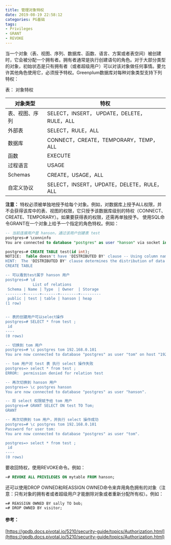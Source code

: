 ```yaml
---
title: 管理对象特权
date: 2019-08-19 22:58:12
categories: PG基础
tags: 
- Privileges
- GRANT
- REVOKE
---
```


当一个对象（表、视图、序列、数据库、函数、语言、方案或者表空间）被创建时，它会被分配一个拥有者。拥有者通常是执行创建语句的角色。对于大部分类型的对象，初始状态是只有拥有者（或者超级用户）可以对该对象做任何事情。要允许其他角色使用它，必须授予特权。Greenplum数据库对每种对象类型支持下列特权：

表： 对象特权

对象类型 | 特权
---|---
表、视图、序列 | SELECT，INSERT， UPDATE，DELETE，RULE，ALL
外部表 | SELECT，RULE，ALL
数据库|	CONNECT，CREATE，TEMPORARY，TEMP，ALL
函数 |	EXECUTE
过程语言|	USAGE
Schemas |	CREATE，USAGE，ALL
自定义协议 |	SELECT，INSERT，UPDATE，DELETE，RULE，ALL

**注意：** 特权必须被单独地授予给每个对象。例如，对数据库上授予ALL权限，并不会获得该库中的表、视图的权限，它只授予该数据库级别的特权（CONNECT、CREATE、TEMPORARY）。如果要获得表的权限，还需再单独授予。
使用SQL命令GRANT在一个对象上给予一个指定的角色特权。例如：


```SQL
-- 当前连接用户是 hanson，通过该用户创建表 test
postgres=# \conninfo
You are connected to database "postgres" as user "hanson" via socket in "/tmp" at port "5432".

postgres=# CREATE TABLE test(id int);
NOTICE:  Table doesn't have 'DISTRIBUTED BY' clause -- Using column named 'id' as the Greenplum Database data distribution key for this table.
HINT:  The 'DISTRIBUTED BY' clause determines the distribution of data. Make sure column(s) chosen are the optimal data distribution key to minimize skew.
CREATE TABLE

-- 可以看到test属于 hanson 用户
postgres=# \d
            List of relations
 Schema | Name | Type  | Owner  | Storage
--------+------+-------+--------+---------
 public | test | table | hanson | heap
(1 row)


-- 表的创建用户可以select操作
postgres=# SELECT * from test ;
 id
----
(0 rows)

-- 切换到 tom 用户
postgres=# \c postgres tom 192.168.0.101                                                                                  Password for user tom:
You are now connected to database "postgres" as user "tom" on host "192.168.0.101" at port "5432".

-- tom 用户对 test 表 执行 select 操作失败
postgres=> select * from test ;
ERROR:  permission denied for relation test

-- 再次切换到 hanson 用户
postgres=> \c postgres hanson
You are now connected to database "postgres" as user "hanson".

-- 将 select 权限赋予给 tom 用户
postgres=# GRANT SELECT ON test TO Tom;
GRANT

-- 再次切换到 tom 用户，并执行 select 操作成功
postgres=# \c postgres tom 192.168.0.101
Password for user tom:
You are now connected to database "postgres" as user "tom".

postgres=> select * from test ;
 id
----
(0 rows)

```

要收回特权，使用REVOKE命令。例如：


```SQL
=# REVOKE ALL PRIVILEGES ON mytable FROM hanson;
```

还可以使用DROP OWNED和REASSIGN OWNED命令来弃用角色拥有的对象（注意：只有对象的拥有者或者超级用户才能删除对象或者重新分配所有权）。例如：    


```
=# REASSIGN OWNED BY sally TO bob;
=# DROP OWNED BY visitor;
```

#### 参考：
[https://gpdb.docs.pivotal.io/5210/security-guide/topics/Authorization.html](https://gpdb.docs.pivotal.io/5210/security-guide/topics/Authorization.html)
